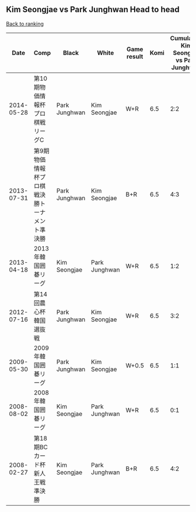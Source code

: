 ## Kim Seongjae vs Park Junghwan Head to head

[Back to ranking](../../index.md)




| **Date** | **Comp** | **Black** | **White** | **Game result** | **Komi** | **Cumulative Kim Seongjae vs Park Junghwan** | **Kim Seongjae streak** | **Park Junghwan streak** | 
| --- | --- | --- | --- | --- | --- | --- | --- | --- |
| 2014-05-28 | 第10期物価情報杯プロ棋戦リーグC | Park Junghwan | Kim Seongjae | W+R | 6.5 | 2:2 | 1 | 0 | 
| 2013-07-31 | 第9期物価情報杯プロ棋戦決勝トーナメント準決勝 | Park Junghwan | Kim Seongjae | B+R | 6.5 | 4:3 | 0 | 1 | 
| 2013-04-18 | 2013年韓国囲碁リーグ | Kim Seongjae | Park Junghwan | W+R | 6.5 | 1:2 | 0 | 1 | 
| 2012-07-16 | 第14回農心杯韓国選抜戦 | Park Junghwan | Kim Seongjae | W+R | 6.5 | 3:2 | 2 | 0 | 
| 2009-05-30 | 2009年韓国囲碁リーグ | Park Junghwan | Kim Seongjae | W+0.5 | 6.5 | 1:1 | 1 | 0 | 
| 2008-08-02 | 2008年韓国囲碁リーグ | Kim Seongjae | Park Junghwan | W+R | 6.5 | 0:1 | 0 | 1 | 
| 2008-02-27 | 第18期BCカード杯新人王戦準決勝 | Kim Seongjae | Park Junghwan | B+R | 6.5 | 4:2 | 3 | 0 |




